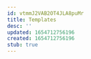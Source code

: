 ```yaml
---
id: vtmmJ2VAB2OT4JLA8puMr
title: Templates
desc: ''
updated: 1654712756196
created: 1654712756196
stub: true
---
```


